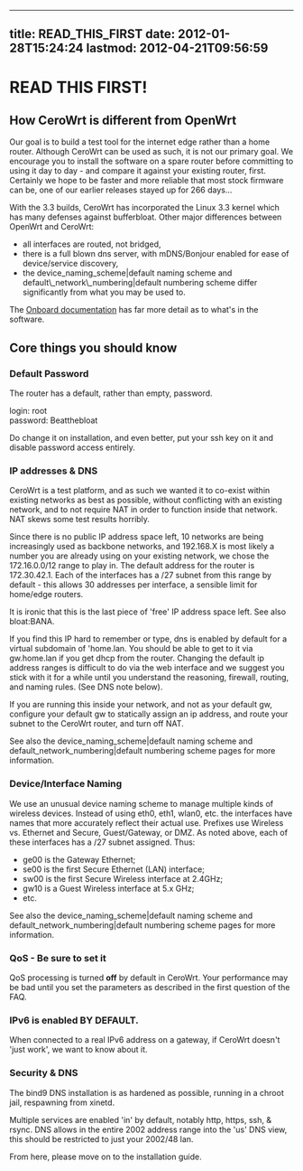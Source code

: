 
---
title: READ_THIS_FIRST
date: 2012-01-28T15:24:24
lastmod: 2012-04-21T09:56:59
---
READ THIS FIRST!
================

How CeroWrt is different from OpenWrt
-------------------------------------

Our goal is to build a test tool for the internet edge rather than a
home router. Although CeroWrt can be used as such, it is not our primary
goal. We encourage you to install the software on a spare router before
committing to using it day to day - and compare it against your existing
router, first. Certainly we hope to be faster and more reliable that
most stock firmware can be, one of our earlier releases stayed up for
266 days...

With the 3.3 builds, CeroWrt has incorporated the Linux 3.3 kernel which
has many defenses against bufferbloat. Other major differences between
OpenWrt and CeroWrt:

-   all interfaces are routed, not bridged,
-   there is a full blown dns server, with mDNS/Bonjour enabled for ease
    of device/service discovery,
-   the <link>device\_naming\_scheme|default naming scheme</link> and
    <link>default\_network\_numbering|default numbering scheme</link>
    differ significantly from what you may be used to.

The [Onboard
documentation](http://jupiter.lab.bufferbloat.net/cerowrt/about.html)
has far more detail as to what's in the software.

Core things you should know
---------------------------

### Default Password

The router has a default, rather than empty, password.

login: root\
password: Beatthebloat

Do change it on installation, and even better, put your ssh key on it
and disable password access entirely.

### IP addresses & DNS

CeroWrt is a test platform, and as such we wanted it to co-exist within
existing networks as best as possible, without conflicting with an
existing network, and to not require NAT in order to function inside
that network. NAT skews some test results horribly.

Since there is no public IP address space left, 10 networks are being
increasingly used as backbone networks, and 192.168.X is most likely a
number you are already using on your existing network, we chose the
172.16.0.0/12 range to play in. The default address for the router is
172.30.42.1. Each of the interfaces has a /27 subnet from this range by
default - this allows 30 addresses per interface, a sensible limit for
home/edge routers.

It is ironic that this is the last piece of 'free' IP address space
left. See also <link>bloat:BANA</link>.

If you find this IP hard to remember or type, dns is enabled by default
for a virtual subdomain of 'home.lan. You should be able to get to it
via gw.home.lan if you get dhcp from the router. Changing the default ip
address ranges is difficult to do via the web interface and we suggest
you stick with it for a while until you understand the reasoning,
firewall, routing, and naming rules. (See DNS note below).

If you are running this inside your network, and not as your default gw,
configure your default gw to statically assign an ip address, and route
your subnet to the CeroWrt router, and turn off NAT.

See also the <link>device\_naming\_scheme|default naming scheme</link>
and <link>default\_network\_numbering|default numbering scheme</link>
pages for more information.

### Device/Interface Naming

We use an unusual <link>device naming scheme</link> to manage multiple
kinds of wireless devices. Instead of using eth0, eth1, wlan0, etc. the
interfaces have names that more accurately reflect their actual use.
Prefixes use Wireless vs. Ethernet and Secure, Guest/Gateway, or DMZ. As
noted above, each of these interfaces has a /27 subnet assigned. Thus:

-   ge00 is the Gateway Ethernet;
-   se00 is the first Secure Ethernet (LAN) interface;
-   sw00 is the first Secure Wireless interface at 2.4GHz;
-   gw10 is a Guest Wireless interface at 5.x GHz;
-   etc.

See also the <link>device\_naming\_scheme|default naming scheme</link>
and <link>default\_network\_numbering|default numbering scheme</link>
pages for more information.

### QoS - Be sure to set it

QoS processing is turned **off** by default in CeroWrt. Your performance
may be bad until you set the parameters as described in the first
question of the <link>FAQ</link>.

### IPv6 is enabled **BY DEFAULT**.

When connected to a real IPv6 address on a gateway, if CeroWrt doesn't
'just work', we want to know about it.

### Security & DNS

The bind9 DNS installation is as hardened as possible, running in a
chroot jail, respawning from xinetd.

Multiple services are enabled 'in' by default, notably http, https, ssh,
& rsync. DNS allows in the entire 2002 address range into the 'us' DNS
view, this should be restricted to just your 2002/48 lan.

From here, please move on to the <link>installation guide</link>.
